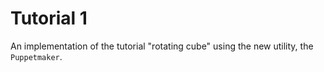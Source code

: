 # Tutorial 1

An implementation of the tutorial "rotating cube" using the 
new utility, the `Puppetmaker`.